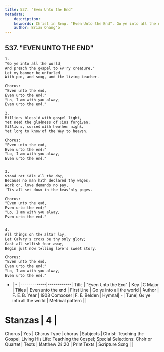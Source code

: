 ```yaml
---
title: 537. "Even Unto the End"
metadata:
    description: 
    keywords: Christ in Song, "Even Unto the End", Go ye into all the world, Even unto the end
    author: Brian Onang'o
---
```



## 537. "EVEN UNTO THE END"

```txt
1.
"Go ye into all the world,
And preach the gospel to ev'ry creature,"
Let my banner be unfurled,
With pen, and song, and the living teacher.

Chorus:
"Even unto the end,
Even unto the end;"
"Lo, I am with you alway,
Even unto the end."

2.
Millions bless'd with gospel light,
Yet need the gladness of sins forgiven;
Millions, cursed with heathen night,
Yet long to know of the Way to heaven. 

Chorus:
"Even unto the end,
Even unto the end;"
"Lo, I am with you alway,
Even unto the end."


3.
Stand not idle all the day,
Because no man hath declared thy wages;
Work on, love demands no pay,
'Tis all set down in the heav'nly pages. 

Chorus:
"Even unto the end,
Even unto the end;"
"Lo, I am with you alway,
Even unto the end."


4.
All things on the altar lay,
Let Calvry's cross be thy only glory;
Cast all selfish fear away,
Begin just now telling love's sweet story. 

Chorus:
"Even unto the end,
Even unto the end;"
"Lo, I am with you alway,
Even unto the end."

```

- |   -  |
-------------|------------|
Title | "Even Unto the End" |
Key | C Major |
Titles | Even unto the end |
First Line | Go ye into all the world |
Author | F. E. B.
Year | 1908
Composer| F. E. Belden |
Hymnal|  - |
Tune| Go ye into all the world |
Metrical pattern | |
# Stanzas | 4 |
Chorus | Yes |
Chorus Type | chorus |
Subjects | Christ: Teaching the Gospel; Living His Life: Teaching the Gospel; Special Selections: Choir or Quartet |
Texts | Matthew 28:20 |
Print Texts | 
Scripture Song |  |
  
